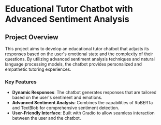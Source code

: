 # Educational Tutor Chatbot with Advanced Sentiment Analysis

## Project Overview

This project aims to develop an educational tutor chatbot that adjusts its responses based on the user's emotional state and the complexity of their questions. By utilizing advanced sentiment analysis techniques and natural language processing models, the chatbot provides personalized and empathetic tutoring experiences.

### Key Features
- **Dynamic Responses**: The chatbot generates responses that are tailored based on the user's sentiment and emotions.
- **Advanced Sentiment Analysis**: Combines the capabilities of RoBERTa and TextBlob for comprehensive sentiment detection.
- **User-Friendly Interface**: Built with Gradio to allow seamless interaction between the user and the chatbot.
